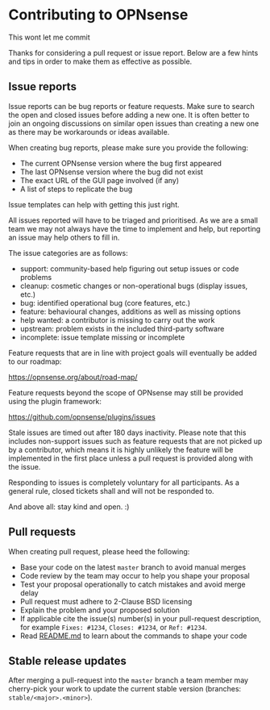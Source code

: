 Contributing to OPNsense
========================
This wont let me commit

Thanks for considering a pull request or issue report.  Below are a
few hints and tips in order to make them as effective as possible.

Issue reports
-------------

Issue reports can be bug reports or feature requests.  Make sure to
search the open and closed issues before adding a new one.  It is
often better to join an ongoing discussions on similar open issues
than creating a new one as there may be workarounds or ideas available.

When creating bug reports, please make sure you provide the following:

* The current OPNsense version where the bug first appeared
* The last OPNsense version where the bug did not exist
* The exact URL of the GUI page involved (if any)
* A list of steps to replicate the bug

Issue templates can help with getting this just right.

All issues reported will have to be triaged and prioritised.  As we
are a small team we may not always have the time to implement and help,
but reporting an issue may help others to fill in.

The issue categories are as follows:

* support: community-based help figuring out setup issues or code problems
* cleanup: cosmetic changes or non-operational bugs (display issues, etc.)
* bug: identified operational bug (core features, etc.)
* feature: behavioural changes, additions as well as missing options
* help wanted: a contributor is missing to carry out the work
* upstream: problem exists in the included third-party software
* incomplete: issue template missing or incomplete

Feature requests that are in line with project goals will eventually
be added to our roadmap:

https://opnsense.org/about/road-map/

Feature requests beyond the scope of OPNsense may still be provided
using the plugin framework:

https://github.com/opnsense/plugins/issues

Stale issues are timed out after 180 days inactivity.  Please
note that this includes non-support issues such as feature requests
that are not picked up by a contributor, which means it is highly
unlikely the feature will be implemented in the first place unless a
pull request is provided along with the issue.

Responding to issues is completely voluntary for all participants.
As a general rule, closed tickets shall and will not be responded to.

And above all: stay kind and open.  :)

Pull requests
-------------

When creating pull request, please heed the following:

* Base your code on the latest `master` branch to avoid manual merges
* Code review by the team may occur to help you shape your proposal
* Test your proposal operationally to catch mistakes and avoid merge delay
* Pull request must adhere to 2-Clause BSD licensing
* Explain the problem and your proposed solution
* If applicable cite the issue(s) number(s) in your pull-request description,
    for example `Fixes: #1234`, `Closes: #1234`, or `Ref: #1234`.
* Read [README.md](./README.md) to learn about the commands to shape your code

Stable release updates
----------------------

After merging a pull-request into the `master` branch a team member may cherry-pick
your work to update the current stable version (branches: `stable/<major>.<minor>`).
